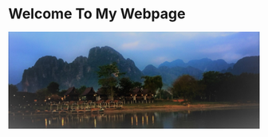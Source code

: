 # Welcome To My Webpage
[![Entry Pages](/images/1_head.jpg "Entry Pages")](https://momijizen.github.io/orawan.github.io/)
